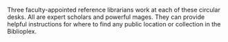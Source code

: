 Three faculty-appointed reference librarians work at each of these circular desks. All are expert scholars and powerful mages. They can provide helpful instructions for where to find any public location or collection in the Biblioplex.